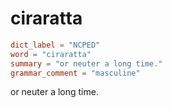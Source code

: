 # ciraratta

``` toml
dict_label = "NCPED"
word = "ciraratta"
summary = "or neuter a long time."
grammar_comment = "masculine"
```

or neuter a long time.

